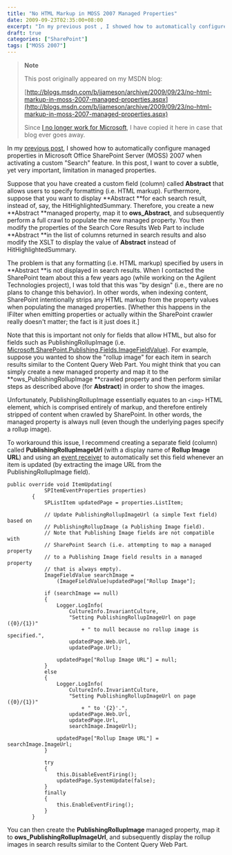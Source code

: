```yaml
---
title: "No HTML Markup in MOSS 2007 Managed Properties"
date: 2009-09-23T02:35:00+08:00
excerpt: "In my previous post , I showed how to automatically configure managed properties in Microsoft Office SharePoint Server (MOSS) 2007 when activating a custom \"Search\" feature. In this post, I want to cover a subtle, yet very important, limitation in managed..."
draft: true
categories: ["SharePoint"]
tags: ["MOSS 2007"]
---
```


> **Note**
> 
> This post originally appeared on my MSDN blog:  
>   
> 
> [http://blogs.msdn.com/b/jjameson/archive/2009/09/23/no-html-markup-in-moss-2007-managed-properties.aspx](http://blogs.msdn.com/b/jjameson/archive/2009/09/23/no-html-markup-in-moss-2007-managed-properties.aspx)
> 
> Since [I no longer work for Microsoft](/blog/jjameson/2011/09/02/last-day-with-microsoft), I have copied it here in case that blog ever goes away.


In my [previous post](/blog/jjameson/2009/09/23/configuring-managed-properties-in-moss-2007), I showed how to automatically configure managed properties in Microsoft Office SharePoint Server (MOSS) 2007 when activating a custom "Search" feature. In this post, I want to cover a subtle, yet very important, limitation in managed properties.

Suppose that you have created a custom field (column) called **Abstract** that allows users to specify formatting (i.e. HTML markup). Furthermore, suppose that you want to display **Abstract **for each search result, instead of, say, the HitHighlightedSummary. Therefore, you create a new **Abstract **managed property, map it to **ows\_Abstract**, and subsequently perform a full crawl to populate the new managed property. You then modify the properties of the Search Core Results Web Part to include **Abstract **in the list of columns returned in search results and also modify the XSLT to display the value of **Abstract** instead of HitHighlightedSummary.

The problem is that any formatting (i.e. HTML markup) specified by users in **Abstract **is not displayed in search results. When I contacted the SharePoint team about this a few years ago (while working on the Agilent Technologies project), I was told that this was "by design" (i.e., there are no plans to change this behavior). In other words, when indexing content, SharePoint intentionally strips any HTML markup from the property values when populating the managed properties. [Whether this happens in the IFilter when emitting properties or actually within the SharePoint crawler really doesn't matter; the fact is it just does it.]

Note that this is important not only for fields that allow HTML, but also for fields such as PublishingRollupImage (i.e. [Microsoft.SharePoint.Publishing.Fields.ImageFieldValue](http://msdn.microsoft.com/en-us/library/microsoft.sharepoint.publishing.fields.imagefieldvalue.aspx)). For example, suppose you wanted to show the "rollup image" for each item in search results similar to the Content Query Web Part. You might think that you can simply create a new managed property and map it to the **ows\_PublishingRollupImage **crawled property and then perform similar steps as described above (for **Abstract**) in order to show the images.

Unfortunately, PublishingRollupImage essentially equates to an `<img>` HTML element, which is comprised entirely of markup, and therefore entirely stripped of content when crawled by SharePoint. In other words, the managed property is always null (even though the underlying pages specify a rollup image).

To workaround this issue, I recommend creating a separate field (column) called **PublishingRollupImageUrl** (with a display name of **Rollup Image URL**) and using an [event receiver](http://msdn.microsoft.com/en-us/library/microsoft.sharepoint.spitemeventreceiver.aspx) to automatically set this field whenever an item is updated (by extracting the image URL from the PublishingRollupImage field).


    public override void ItemUpdating(
                SPItemEventProperties properties)
            {
                SPListItem updatedPage = properties.ListItem;
    
                // Update PublishingRollupImageUrl (a simple Text field) based on
                // PublishingRollupImage (a Publishing Image field).
                // Note that Publishing Image fields are not compatible with
                // SharePoint Search (i.e. attempting to map a managed property
                // to a Publishing Image field results in a managed property
                // that is always empty).
                ImageFieldValue searchImage =
                    (ImageFieldValue)updatedPage["Rollup Image"];
    
                if (searchImage == null)
                {
                    Logger.LogInfo(
                        CultureInfo.InvariantCulture,
                        "Setting PublishingRollupImageUrl on page ({0}/{1})"
                            + " to null because no rollup image is specified.",
                        updatedPage.Web.Url,
                        updatedPage.Url);
    
                    updatedPage["Rollup Image URL"] = null;
                }
                else
                {
                    Logger.LogInfo(
                        CultureInfo.InvariantCulture,
                        "Setting PublishingRollupImageUrl on page ({0}/{1})"
                            + " to '{2}'.",
                        updatedPage.Web.Url,
                        updatedPage.Url,
                        searchImage.ImageUrl);
    
                    updatedPage["Rollup Image URL"] = searchImage.ImageUrl;
                }
    
                try
                {
                    this.DisableEventFiring();
                    updatedPage.SystemUpdate(false);
                }
                finally
                {
                    this.EnableEventFiring();
                }
            }


You can then create the **PublishingRollupImage** managed property, map it to **ows\_PublishingRollupImageUrl**, and subsequently display the rollup images in search results similar to the Content Query Web Part.

